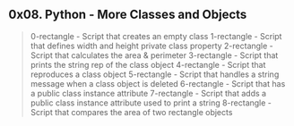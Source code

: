 ## 0x08. Python - More Classes and Objects

> 0-rectangle - Script that creates an empty class
> 1-rectangle - Script that defines width and height private class property
> 2-rectangle - Script that calculates the area & perimeter
> 3-rectangle - Script that prints the string rep of the class object
> 4-rectangle - Script that reproduces a class object
> 5-rectangle - Script that handles a string message when a class object is deleted
> 6-rectangle - Script that has a public class instance attribute
> 7-rectangle - Script that adds a public class instance attribute used to print a string
> 8-rectangle - Script that compares the area of two rectangle objects





